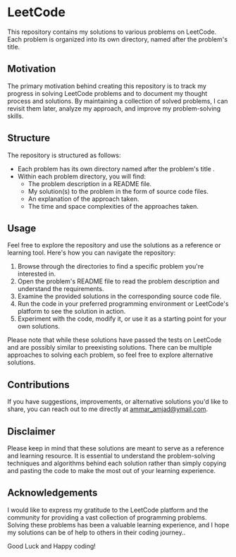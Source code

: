 # LeetCode 

This repository contains my solutions to various problems on LeetCode. Each problem is organized into its own directory, named after the problem's title.

## Motivation

The primary motivation behind creating this repository is to track my progress in solving LeetCode problems and to document my thought process and solutions. By maintaining a collection of solved problems, I can revisit them later, analyze my approach, and improve my problem-solving skills.

## Structure

The repository is structured as follows:

- Each problem has its own directory named after the problem's title .
- Within each problem directory, you will find:
  - The problem description in a README file.
  - My solution(s) to the problem in the form of source code files.
  - An explanation of the approach taken.
  - The time and space complexities of the approaches taken.

## Usage

Feel free to explore the repository and use the solutions as a reference or learning tool. Here's how you can navigate the repository:

1. Browse through the directories to find a specific problem you're interested in.
2. Open the problem's README file to read the problem description and understand the requirements.
3. Examine the provided solutions in the corresponding source code file.
4. Run the code in your preferred programming environment or LeetCode's platform to see the solution in action.
5. Experiment with the code, modify it, or use it as a starting point for your own solutions.

Please note that while these solutions have passed the tests on LeetCode and are possibly similar to preexisting solutions. There can be multiple approaches to solving each problem, so feel free to explore alternative solutions.

## Contributions

If you have suggestions, improvements, or alternative solutions you'd like to share, you can reach out to me directly at ammar_amjad@ymail.com.

## Disclaimer

Please keep in mind that these solutions are meant to serve as a reference and learning resource. It is essential to understand the problem-solving techniques and algorithms behind each solution rather than simply copying and pasting the code to make the most out of your learning experience.

## Acknowledgements

I would like to express my gratitude to the LeetCode platform and the community for providing a vast collection of programming problems. Solving these problems has been a valuable learning experience, and I hope my solutions can be of help to others in their coding journey..

Good Luck and Happy coding!
